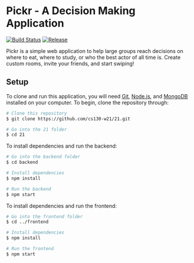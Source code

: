 # Pickr - A Decision Making Application

[![Build Status](https://travis-ci.org/cs130-w21/template.svg?branch=master)](https://travis-ci.org/cs130-w21/template)
[![Release](https://img.shields.io/github/v/release/cs130-w21/template?label=release)](https://github.com/cs130-w21/template/releases/latest)

Pickr is a simple web application to help large groups reach decisions on where to eat, where to study, or who the best actor of all time is. Create custom rooms, invite your friends, and start swiping!

## Setup

To clone and run this application, you will need [Git](https://git-scm.com), [Node.js](https://nodejs.org/en/download/), and [MongoDB](https://www.mongodb.com/try/download/community) installed on your computer. To begin, clone the repository through:

```bash
# Clone this repository
$ git clone https://github.com/cs130-w21/21.git

# Go into the 21 folder
$ cd 21
```

To install dependencies and run the backend:

```bash
# Go into the backend folder
$ cd backend

# Install dependencies
$ npm install

# Run the backend
$ npm start
```

To install dependencies and run the frontend:

```bash
# Go into the frontend folder
$ cd ../frontend

# Install dependencies
$ npm install

# Run the frontend
$ npm start
```